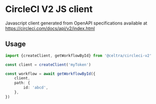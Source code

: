 # CircleCI V2 JS client

Javascript client generated from OpenAPI specifications available at https://circleci.com/docs/api/v2/index.html

## Usage

```typescript
import {createClient, getWorkflowById} from '@celtra/circleci-v2'

const client = createClient('myToken')

const workflow = await getWorkflowById({
    client,
    path: {
        id: 'abcd',
    },
})
```

